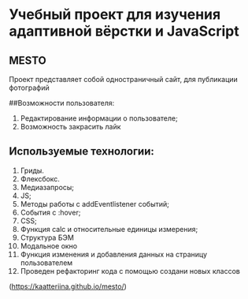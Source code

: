 # Учебный проект для изучения адаптивной вёрстки и JavaScript

## MESTO

Проект представляет собой одностраничный сайт, для публикации фотографий

##Возможности пользователя:

1. Редактирование информации о пользователе;
2. Возможность закрасить лайк

## Используемые технологии:

1. Гриды.
2. Флексбокс.
3. Медиазапросы;
4. JS;
5. Методы работы с addEventlistener событий;
6. События с :hover;
7. CSS;
8. Функция calc и относительные единицы измерения;
9. Структура БЭМ
10. Модальное окно
11. Функция изменения и добавления данных на страницу пользователем
12. Проведен рефакторинг кода с помощью создани новых классов

(https://kaatteriina.github.io/mesto/)

